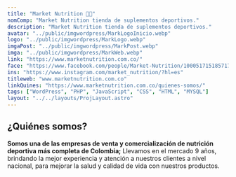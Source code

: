 ```yaml
---
title: "Market Nutrition 🏃🏽"
nomComp: "Market Nutrition tienda de suplementos deportivos."
description: "Market Nutrition tienda de suplementos deportivos."
avatar: "../public/imgwordpress/MarkLogoInicio.webp"
logo: "../public/imgwordpress/MarkLogo.webp"
imgaPost: "../public/imgwordpress/MarkPost.webp"
imga: "../public/imgwordpress/MarkWeb.webp"
link: "https://www.marketnutrition.com.co/"
face: "https://www.facebook.com/people/Market-Nutrition/100051715185717/"
ins: "https://www.instagram.com/market_nutrition/?hl=es"
titleweb: "www.marketnutrition.com.co"
linkQuines: "https://www.marketnutrition.com.co/quienes-somos/"
tags: ["WordPress", "PHP", "JavaScript", "CSS", "HTML", "MYSQL"]
layout: "../../layouts/ProjLayout.astro"
---
```

## ¿Quiénes somos?

**Somos una de las empresas de venta y comercialización de nutrición deportiva más completa de Colombia;** Llevamos en el mercado 9 años, brindando la mejor experiencia y atención a nuestros clientes a nivel nacional, para mejorar la salud y calidad de vida con nuestros productos.
